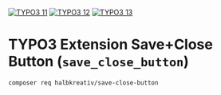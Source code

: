 [![TYPO3 11](https://img.shields.io/badge/TYPO3-11-orange.svg)](https://get.typo3.org/version/11)
[![TYPO3 12](https://img.shields.io/badge/TYPO3-12-blue.svg)](https://get.typo3.org/version/12)
[![TYPO3 13](https://img.shields.io/badge/TYPO3-13-blue.svg)](https://get.typo3.org/version/13)

# TYPO3 Extension Save+Close Button (`save_close_button`)

```shell
composer req halbkreativ/save-close-button
```
